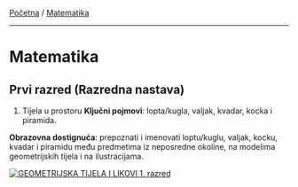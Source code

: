 [Početna](../../README.md) / [Matematika](../README.md)

---

# Matematika
## Prvi razred (Razredna nastava)
1. Tijela u prostoru
**Ključni pojmovi**: lopta/kugla, valjak, kvadar, kocka i piramida.

**Obrazovna dostignuća**: prepoznati i imenovati loptu/kuglu, valjak, kocku, kvadar i piramidu među predmetima iz neposredne okoline, na modelima geometrijskih tijela i na ilustracijama.

[![GEOMETRIJSKA TIJELA I LIKOVI 1. razred](https://az779572.vo.msecnd.net/screens-200/3ebf114a035f4c25b552a441e07d0bd5)](https://wordwall.net/hr/resource/552334/matematika/geometrijska-tijela-i-likovi-1-razred)
